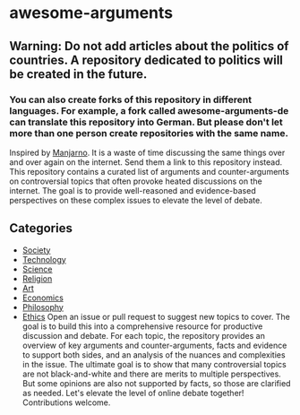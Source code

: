# awesome-arguments
## Warning: Do not add articles about the politics of countries. A repository dedicated to politics will be created in the future.
### You can also create forks of this repository in different languages. For example, a fork called awesome-arguments-de can translate this repository into German. But please don't let more than one person create repositories with the same name.
Inspired by [Manjarno](https://github.com/arindas/manjarno). 
It is a waste of time discussing the same things over and over again on the internet. Send them a link to this repository instead.
This repository contains a curated list of arguments and counter-arguments on controversial topics that often provoke heated discussions on the internet. The goal is to provide well-reasoned and evidence-based perspectives on these complex issues to elevate the level of debate.
## Categories
- [Society](society.md) 
- [Technology](technology.md)
- [Science](science.md)
- [Religion](religion.md)
- [Art](art.md)
- [Economics](economics.md)
- [Philosophy](philosophy.md)
- [Ethics](ethics.md)
Open an issue or pull request to suggest new topics to cover. The goal is to build this into a comprehensive resource for productive discussion and debate.
For each topic, the repository provides an overview of key arguments and counter-arguments, facts and evidence to support both sides, and an analysis of the nuances and complexities in the issue. The ultimate goal is to show that many controversial topics are not black-and-white and there are merits to multiple perspectives. But some opinions are also not supported by facts, so those are clarified as needed.
Let's elevate the level of online debate together! Contributions welcome.
